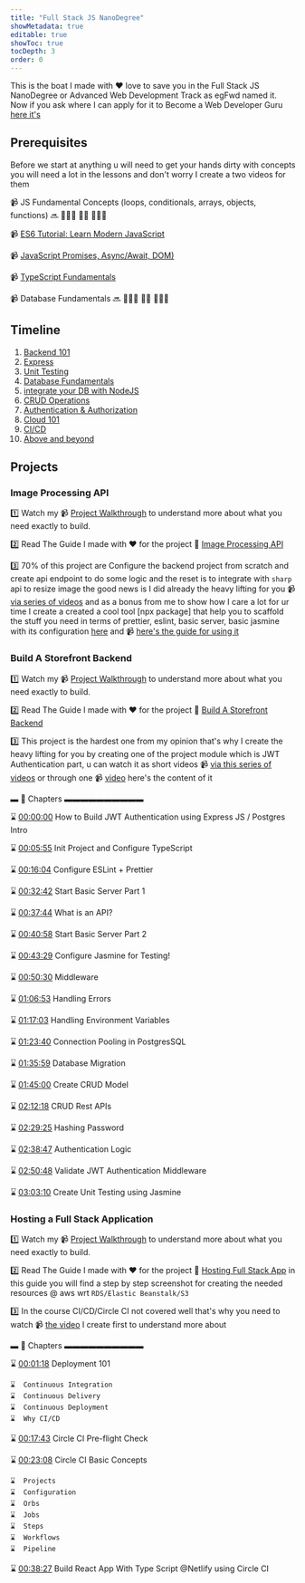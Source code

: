 ```yaml
---
title: "Full Stack JS NanoDegree"
showMetadata: true
editable: true
showToc: true
tocDepth: 3
order: 0
---
```


<Tip>This is the boat I made with ❤️ love to save you in the Full Stack JS NanoDegree or Advanced Web Development Track as egFwd named it. Now if you ask where I can apply for it to Become a Web Developer Guru <a href="https://egfwd.com/specializtion/advanced-web-development/">here it's</a></Tip>

## Prerequisites

Before we start at anything u will need to get your hands dirty with concepts you will need a lot in the lessons and don't worry I create a two videos for them

📹  JS Fundamental Concepts (loops, conditionals, arrays, objects, functions) 🔜 👨🏻‍💻 🤌🏻 🤷🏻‍♂️

📹  [ES6 Tutorial: Learn Modern JavaScript](https://www.youtube.com/playlist?list=PLLWuK602vNiVnYxkrT7qbFSictc9nJeiX)

📹  [JavaScript Promises, Async/Await, DOM)](https://www.youtube.com/watch?v=dD5hv6v4d7I)

📹  [TypeScript Fundamentals](https://www.youtube.com/watch?v=zPq9jOsyox0)

📹  Database Fundamentals 🔜 👨🏻‍💻 🤌🏻 🤷🏻‍♂️

## Timeline

1. [Backend 101](https://github.com/coding-night/web-programming-with-javascript/blob/main/sessions/01.backend-101.md)
2. [Express](https://github.com/coding-night/web-programming-with-javascript/blob/main/sessions/02.express.md)
3. [Unit Testing](https://github.com/coding-night/web-programming-with-javascript/blob/main/sessions/03.unit-testing.md)
4. [Database Fundamentals](https://github.com/coding-night/web-programming-with-javascript/blob/main/sessions/04.database-fundamentals.md)
5. [integrate your DB with NodeJS](https://github.com/coding-night/web-programming-with-javascript/blob/main/sessions/05.Integrate-your-db-with-nodejs.md)
6. [CRUD Operations](https://github.com/coding-night/web-programming-with-javascript/blob/main/sessions/06.crud-operations-with-postgres.md)
7. [Authentication & Authorization](https://github.com/coding-night/web-programming-with-javascript/blob/main/sessions/07.authentication-authorization.md)
8. [Cloud 101](https://github.com/coding-night/web-programming-with-javascript/blob/main/sessions/08.cloud-101.md)
9. [CI/CD](https://github.com/coding-night/web-programming-with-javascript/blob/main/sessions/09.ci-cd.md)
10. [Above and beyond](https://github.com/coding-night/web-programming-with-javascript/blob/main/sessions/10.above-and-beyond.md)

## Projects

### Image Processing API

1️⃣ Watch my 📹 [Project Walkthrough](https://www.youtube.com/watch?v=3aRXn8KENjM ) to understand more about what you need exactly to build.

2️⃣ Read The Guide I made with ❤️ for the project 📜 [Image Processing API](/udacity/projects/image-processing-api)

3️⃣ 70% of this project are Configure the backend project from scratch and create api endpoint to do some logic and the reset is to integrate with `sharp` api to resize image the good news is I did already the heavy lifting for you 📹 [via series of videos](https://www.youtube.com/playlist?list=PLLWuK602vNiVLQ4rAylfIkqp3rkN0TuPD) and as a bonus from me to show how I care a lot for ur time I create a created a cool tool [npx package] that help you to scaffold the stuff you need in terms of prettier, eslint, basic server, basic jasmine with its configuration [here](https://www.npmjs.com/package/m-zanaty-web-utils)  and 📹 [here's the guide for using it](https://www.youtube.com/watch?v=0KnqGbkBdxw)

<!-- [![Videos Playlist](/images/image-processing.png)](https://www.youtube.com/playlist?list=PLLWuK602vNiVLQ4rAylfIkqp3rkN0TuPD) -->

### Build A Storefront Backend

1️⃣ Watch my 📹 [Project Walkthrough](https://www.youtube.com/watch?v=dP-5CdnNBSk) to understand more about what you need exactly to build.

2️⃣ Read The Guide I made with ❤️ for the project 📜 [Build A Storefront Backend](/udacity/projects/build-store-front-backend)

3️⃣ This project is the hardest one from my opinion that's why I create the heavy lifting for you by creating one of the project module which is JWT Authentication part, u can watch it as short videos 📹 [via this series of videos](https://www.youtube.com/playlist?list=PLLWuK602vNiVLQ4rAylfIkqp3rkN0TuPD) or through one 📹 [video](https://www.youtube.com/watch?v=pMZ0l_cSAw8&list=PLLWuK602vNiVLQ4rAylfIkqp3rkN0TuPD&index=20) here's the content of it

▬ 🔗 Chapters ▬▬▬▬▬▬▬▬▬▬

⌛️ [00:00:00](https://www.youtube.com/watch?v=pMZ0l_cSAw8&list=PLLWuK602vNiVLQ4rAylfIkqp3rkN0TuPD&index=19&t=0s) How to Build JWT Authentication using Express JS / Postgres Intro

⌛️ [00:05:55](https://www.youtube.com/watch?v=pMZ0l_cSAw8&list=PLLWuK602vNiVLQ4rAylfIkqp3rkN0TuPD&index=19&t=355s) Init Project and Configure TypeScript

⌛️ [00:16:04](https://www.youtube.com/watch?v=pMZ0l_cSAw8&list=PLLWuK602vNiVLQ4rAylfIkqp3rkN0TuPD&index=19&t=964s) Configure ESLint + Prettier

⌛️ [00:32:42](https://www.youtube.com/watch?v=pMZ0l_cSAw8&list=PLLWuK602vNiVLQ4rAylfIkqp3rkN0TuPD&index=19&t=1962s) Start Basic Server Part 1

⌛️ [00:37:44](https://www.youtube.com/watch?v=pMZ0l_cSAw8&list=PLLWuK602vNiVLQ4rAylfIkqp3rkN0TuPD&index=19&t=2264s) What is an API?

⌛️ [00:40:58](https://www.youtube.com/watch?v=pMZ0l_cSAw8&list=PLLWuK602vNiVLQ4rAylfIkqp3rkN0TuPD&index=19&t=2458s) Start Basic Server Part 2

⌛️ [00:43:29](https://www.youtube.com/watch?v=pMZ0l_cSAw8&list=PLLWuK602vNiVLQ4rAylfIkqp3rkN0TuPD&index=19&t=2609s) Configure Jasmine for Testing!

⌛️ [00:50:30](https://www.youtube.com/watch?v=pMZ0l_cSAw8&list=PLLWuK602vNiVLQ4rAylfIkqp3rkN0TuPD&index=19&t=3030s) Middleware

⌛️ [01:06:53](https://www.youtube.com/watch?v=pMZ0l_cSAw8&list=PLLWuK602vNiVLQ4rAylfIkqp3rkN0TuPD&index=19&t=4013s) Handling Errors

⌛️ [01:17:03](https://www.youtube.com/watch?v=pMZ0l_cSAw8&list=PLLWuK602vNiVLQ4rAylfIkqp3rkN0TuPD&index=19&t=4623s) Handling Environment Variables

⌛️ [01:23:40](https://www.youtube.com/watch?v=pMZ0l_cSAw8&list=PLLWuK602vNiVLQ4rAylfIkqp3rkN0TuPD&index=19&t=5020s) Connection Pooling in PostgresSQL

⌛️ [01:35:59](https://www.youtube.com/watch?v=pMZ0l_cSAw8&list=PLLWuK602vNiVLQ4rAylfIkqp3rkN0TuPD&index=19&t=5759s) Database Migration

⌛️ [01:45:00](https://www.youtube.com/watch?v=pMZ0l_cSAw8&list=PLLWuK602vNiVLQ4rAylfIkqp3rkN0TuPD&index=19&t=6300s) Create CRUD Model

⌛️ [02:12:18](https://www.youtube.com/watch?v=pMZ0l_cSAw8&list=PLLWuK602vNiVLQ4rAylfIkqp3rkN0TuPD&index=19&t=7938s) CRUD Rest APIs

⌛️ [02:29:25](https://www.youtube.com/watch?v=pMZ0l_cSAw8&list=PLLWuK602vNiVLQ4rAylfIkqp3rkN0TuPD&index=19&t=8965s) Hashing Password

⌛️ [02:38:47](https://www.youtube.com/watch?v=pMZ0l_cSAw8&list=PLLWuK602vNiVLQ4rAylfIkqp3rkN0TuPD&index=19&t=9527s) Authentication Logic

⌛️ [02:50:48](https://www.youtube.com/watch?v=pMZ0l_cSAw8&list=PLLWuK602vNiVLQ4rAylfIkqp3rkN0TuPD&index=19&t=10248s) Validate JWT Authentication Middleware

⌛️ [03:03:10](https://www.youtube.com/watch?v=pMZ0l_cSAw8&list=PLLWuK602vNiVLQ4rAylfIkqp3rkN0TuPD&index=19&t=10990s) Create Unit Testing using Jasmine

### Hosting a Full Stack Application

1️⃣ Watch my 📹 [Project Walkthrough](https://www.youtube.com/watch?v=hNDIf5wELT4) to understand more about what you need exactly to build.

2️⃣ Read The Guide I made with ❤️ for the project 📜 [Hosting Full Stack App](/udacity/projects/hosting-full-stack-application) in this guide you will find a step by step screenshot for creating the needed resources @ aws wrt `RDS/Elastic Beanstalk/S3`

3️⃣ In the course CI/CD/Circle CI not covered well that's why you need to watch 📹 [the video](https://www.youtube.com/watch?v=ygw0bzauorY) I create first to understand more about

▬ 🔗 Chapters ▬▬▬▬▬▬▬▬▬▬

⌛️ [00:01:18](https://www.youtube.com/watch?v=ygw0bzauorY&t=78s) Deployment 101

    ⌛️  Continuous Integration
    ⌛️  Continuous Delivery 
    ⌛️  Continuous Deployment
    ⌛️  Why CI/CD

⌛️ [00:17:43](https://www.youtube.com/watch?v=ygw0bzauorY&t=1063s) Circle CI Pre-flight Check

⌛️ [00:23:08](https://www.youtube.com/watch?v=ygw0bzauorY&t=1388s) Circle CI Basic Concepts

    ⌛️  Projects 
    ⌛️  Configuration  
    ⌛️  Orbs
    ⌛️  Jobs  
    ⌛️  Steps 
    ⌛️  Workflows 
    ⌛️  Pipeline 

⌛️ [00:38:27](https://www.youtube.com/watch?v=ygw0bzauorY&t=2307s) Build React App With Type Script @Netlify using Circle CI
